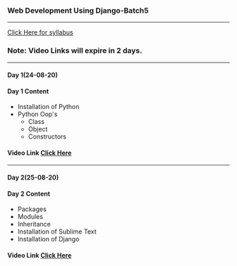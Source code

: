 ### Web Development Using Django-Batch5
____

[Click Here for syllabus](https://drive.google.com/file/d/1OnBUWHxKIa0ixTU8uKrWTGCE7HB3PbGl/view)

### Note: Video Links will expire in 2 days.
____
#### Day 1(24-08-20)
#### Day 1 Content
- Installation of Python
- Python Oop's
  - Class
  - Object
  - Constructors
#### Video Link [Click Here](https://transcripts.gotomeeting.com/#/s/31d6cacf516db4d1de9c4dc931b0cc7c5639e9e6bc84cec8d465c9eadd4f6289)
___

#### Day 2(25-08-20)
#### Day 2 Content
- Packages
- Modules
- Inheritance
- Installation of Sublime Text
- Installation of Django

#### Video Link [Click Here](https://transcripts.gotomeeting.com/#/s/f47ef8f47c5a49522a1d425513cc357c10632690ed19d2c8592e09874cfb3fe2)
